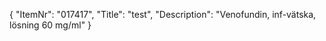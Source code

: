 {
  "ItemNr": "017417",
  "Title": "test",
  "Description": "Venofundin, inf-vätska, lösning 60 mg/ml"
}